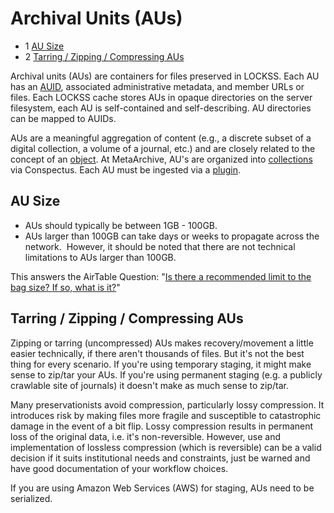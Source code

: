 Archival Units (AUs)
====================


* 1 [AU Size](#ArchivalUnits(AUs)-AUSize)
* 2 [Tarring / Zipping / Compressing AUs](#ArchivalUnits(AUs)-Tarring/Zipping/CompressingAUs)




  


Archival units (AUs) are containers for files preserved in LOCKSS. Each AU has an [AUID](/public-documentation/MetaArchive-Cooperative/Knowledge-Base/AUID---Archival-Unit-ID), associated administrative metadata, and member URLs or files. Each LOCKSS cache stores AUs in opaque directories on the server filesystem, each AU is self-contained and self-describing. AU directories can be mapped to AUIDs. 

AUs are a meaningful aggregation of content (e.g., a discrete subset of a digital collection, a volume of a journal, etc.) and are closely related to the concept of an [object](/public-documentation/MetaArchive-Cooperative/Knowledge-Base/Object). At MetaArchive, AU's are organized into  [collections](/public-documentation/MetaArchive-Cooperative/Knowledge-Base/Collection) via Conspectus. Each AU must be ingested via a [plugin](/public-documentation/MetaArchive-Cooperative/Knowledge-Base/Plugin).

AU Size
-------

* AUs should typically be between 1GB - 100GB.
* AUs larger than 100GB can take days or weeks to propagate across the network.  However, it should be noted that there are not technical limitations to AUs larger than 100GB.

This answers the AirTable Question: "[Is there a recommended limit to the bag size? If so, what is it?](https://airtable.com/shrC6B0dj791XsSAa/tblEkzKRxJh7Cea7g/viwciniHrChrmIqDs/recOBiEALRczpNTEc)"

Tarring / Zipping / Compressing AUs
-----------------------------------

Zipping or tarring (uncompressed) AUs makes recovery/movement a little easier technically, if there aren't thousands of files. But it's not the best thing for every scenario. If you're using temporary staging, it might make sense to zip/tar your AUs. If you're using permanent staging (e.g. a publicly crawlable site of journals) it doesn't make as much sense to zip/tar.

Many preservationists avoid compression, particularly lossy compression. It introduces risk by making files more fragile and susceptible to catastrophic damage in the event of a bit flip. Lossy compression results in permanent loss of the original data, i.e. it's non-reversible. However, use and implementation of lossless compression (which is reversible) can be a valid decision if it suits institutional needs and constraints, just be warned and have good documentation of your workflow choices.

If you are using Amazon Web Services (AWS) for staging, AUs need to be serialized.

